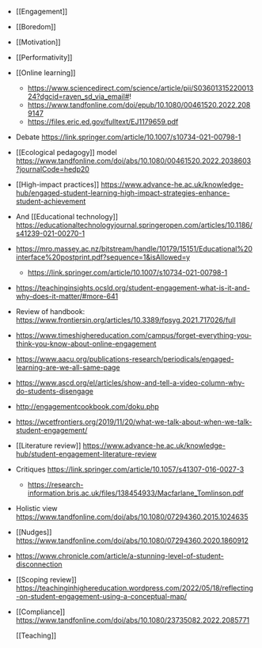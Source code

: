 - [[Engagement]]
- [[Boredom]]
- [[Motivation]]
- [[Performativity]]
- [[Online learning]]
	- https://www.sciencedirect.com/science/article/pii/S0360131522001324?dgcid=raven_sd_via_email#!
	- https://www.tandfonline.com/doi/epub/10.1080/00461520.2022.2089147
	- https://files.eric.ed.gov/fulltext/EJ1179659.pdf
- Debate https://link.springer.com/article/10.1007/s10734-021-00798-1
- [[Ecological pedagogy]] model https://www.tandfonline.com/doi/abs/10.1080/00461520.2022.2038603?journalCode=hedp20
- [[High-impact practices]] https://www.advance-he.ac.uk/knowledge-hub/engaged-student-learning-high-impact-strategies-enhance-student-achievement
- And [[Educational technology]] https://educationaltechnologyjournal.springeropen.com/articles/10.1186/s41239-021-00270-1
- https://mro.massey.ac.nz/bitstream/handle/10179/15151/Educational%20interface%20postprint.pdf?sequence=1&isAllowed=y
	- https://link.springer.com/article/10.1007/s10734-021-00798-1
- https://teachinginsights.ocsld.org/student-engagement-what-is-it-and-why-does-it-matter/#more-641
- Review of handbook: https://www.frontiersin.org/articles/10.3389/fpsyg.2021.717026/full
- https://www.timeshighereducation.com/campus/forget-everything-you-think-you-know-about-online-engagement
- https://www.aacu.org/publications-research/periodicals/engaged-learning-are-we-all-same-page
- https://www.ascd.org/el/articles/show-and-tell-a-video-column-why-do-students-disengage
- http://engagementcookbook.com/doku.php
- https://wcetfrontiers.org/2019/11/20/what-we-talk-about-when-we-talk-student-engagement/
- [[Literature review]] https://www.advance-he.ac.uk/knowledge-hub/student-engagement-literature-review
- Critiques https://link.springer.com/article/10.1057/s41307-016-0027-3
	- https://research-information.bris.ac.uk/files/138454933/Macfarlane_Tomlinson.pdf
- Holistic view https://www.tandfonline.com/doi/abs/10.1080/07294360.2015.1024635
- [[Nudges]] https://www.tandfonline.com/doi/abs/10.1080/07294360.2020.1860912
- https://www.chronicle.com/article/a-stunning-level-of-student-disconnection
- [[Scoping review]] https://teachinginhighereducation.wordpress.com/2022/05/18/reflecting-on-student-engagement-using-a-conceptual-map/
- [[Compliance]] https://www.tandfonline.com/doi/abs/10.1080/23735082.2022.2085771
  
  [[Teaching]]